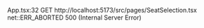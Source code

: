App.tsx:32  GET http://localhost:5173/src/pages/SeatSelection.tsx net::ERR_ABORTED 500 (Internal Server Error)